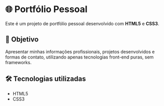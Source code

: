 # 🌐 Portfólio Pessoal

Este é um projeto de portfólio pessoal desenvolvido com **HTML5** e **CSS3**.

## 🎯 Objetivo

Apresentar minhas informações profissionais, projetos desenvolvidos e formas de contato, utilizando apenas tecnologias front-end puras, sem frameworks.

## 🛠️ Tecnologias utilizadas

- HTML5
- CSS3